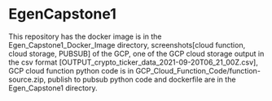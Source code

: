 # EgenCapstone1

This repository has the docker image is in the Egen_Capstone1_Docker_Image directory, screenshots[cloud function, cloud storage, PUBSUB] of the GCP, one of the GCP cloud storage output in the csv format [OUTPUT_crypto_ticker_data_2021-09-20T06_21_00Z.csv], 
GCP cloud function python code is in GCP_Cloud_Function_Code/function-source.zip, publish to pubsub python code and dockerfile are in the Egen_Capstone1 directory.
